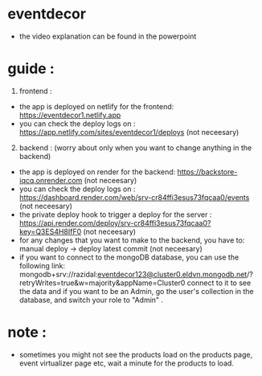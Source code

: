# eventdecor
- the video explanation can be found in the powerpoint
# guide :

1. frontend :
- the app is deployed on netlify for the frontend: https://eventdecor1.netlify.app
- you can check the deploy logs on : https://app.netlify.com/sites/eventdecor1/deploys  (not neceesary)

2. backend :  (worry about only when you want to change anything in the backend)
- the app is deployed on render for the backend: https://backstore-iqcq.onrender.com  (not neceesary)
- you can check the deploy logs on : https://dashboard.render.com/web/srv-cr84ffi3esus73fqcaa0/events (not neceesary)
- the private deploy hook to trigger a deploy for the server : https://api.render.com/deploy/srv-cr84ffi3esus73fqcaa0?key=Q3ES4H8IfF0 (not neceesary)
- for any changes that you want to make to the backend, you have to: manual deploy -> deploy latest commit (not neceesary)
- if you want to connect to the mongoDB database, you can use the following link: mongodb+srv://razidal:eventdecor123@cluster0.eldvn.mongodb.net/?retryWrites=true&w=majority&appName=Cluster0   connect to it to see the data
and if you want to be an Admin, go the user's collection in the database, and switch your role to "Admin" .

# note :
- sometimes you might not see the products load on the products page, event virtualizer page etc, wait a minute for the products to load. 
